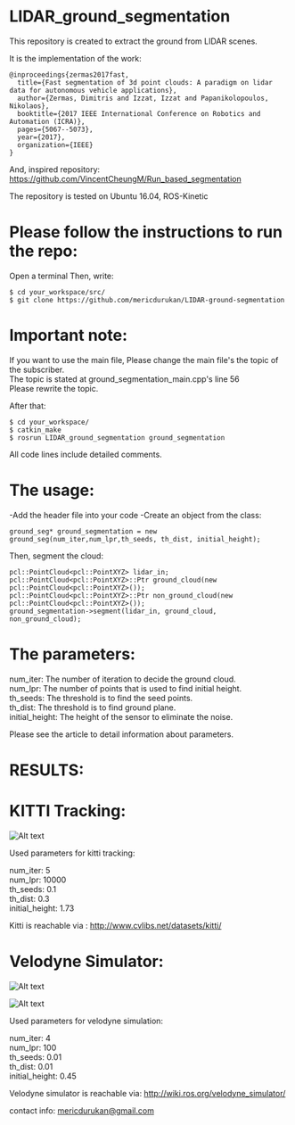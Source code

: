 # LIDAR_ground_segmentation

This repository is created to extract the ground from LIDAR scenes.

It is the implementation of the work:
```
@inproceedings{zermas2017fast,
  title={Fast segmentation of 3d point clouds: A paradigm on lidar data for autonomous vehicle applications},
  author={Zermas, Dimitris and Izzat, Izzat and Papanikolopoulos, Nikolaos},
  booktitle={2017 IEEE International Conference on Robotics and Automation (ICRA)},
  pages={5067--5073},
  year={2017},
  organization={IEEE}
}
```
And, inspired repository: https://github.com/VincentCheungM/Run_based_segmentation


The repository is tested on Ubuntu 16.04, ROS-Kinetic



# Please follow the instructions to run the repo: 

Open a terminal 
Then, write: 
```
$ cd your_workspace/src/
$ git clone https://github.com/mericdurukan/LIDAR-ground-segmentation

```
# Important note: 

If you want to use the main file, Please change the main file's the topic of the subscriber.<br />
The topic is stated at ground_segmentation_main.cpp's line 56<br />
Please rewrite the topic.<br />

After that:

```
$ cd your_workspace/
$ catkin_make
$ rosrun LIDAR_ground_segmentation ground_segmentation
```

All code lines include detailed comments. 

# The usage:
-Add the header file into your code
-Create an object from the class:

```
ground_seg* ground_segmentation = new ground_seg(num_iter,num_lpr,th_seeds, th_dist, initial_height);
```
Then, segment the cloud:

```
pcl::PointCloud<pcl::PointXYZ> lidar_in; 
pcl::PointCloud<pcl::PointXYZ>::Ptr ground_cloud(new pcl::PointCloud<pcl::PointXYZ>());  
pcl::PointCloud<pcl::PointXYZ>::Ptr non_ground_cloud(new pcl::PointCloud<pcl::PointXYZ>()); 
ground_segmentation->segment(lidar_in, ground_cloud, non_ground_cloud);
```
# The parameters: 

num_iter: The number of iteration to decide the ground cloud.<br />
num_lpr: The number of points that is used to find initial height.<br />
th_seeds: The threshold is to find the seed points.<br />
th_dist: The threshold is to find ground plane.<br />
initial_height: The height of the sensor to eliminate the noise. <br /> 

Please see the article to detail information about parameters. 


# RESULTS: 

# KITTI Tracking: 

![Alt text](https://github.com/mericdurukan/LIDAR_ground_segmentation/blob/main/images/kitti_seg.png)

Used parameters for kitti tracking:


num_iter: 5<br />
num_lpr: 10000<br />
th_seeds: 0.1<br />
th_dist: 0.3<br />
initial_height: 1.73<br />

Kitti is reachable via : http://www.cvlibs.net/datasets/kitti/

# Velodyne Simulator:  

![Alt text](https://github.com/mericdurukan/LIDAR_ground_segmentation/blob/main/images/ground_segmentation.png)
 
 
 
![Alt text](https://github.com/mericdurukan/LIDAR_ground_segmentation/blob/main/images/segmented_ground.png)
 
 
 Used parameters for velodyne simulation:


num_iter: 4<br />
num_lpr: 100<br />
th_seeds: 0.01<br />
th_dist: 0.01<br />
initial_height: 0.45<br />

Velodyne simulator is reachable via: http://wiki.ros.org/velodyne_simulator/
 

 contact info: mericdurukan@gmail.com
 
